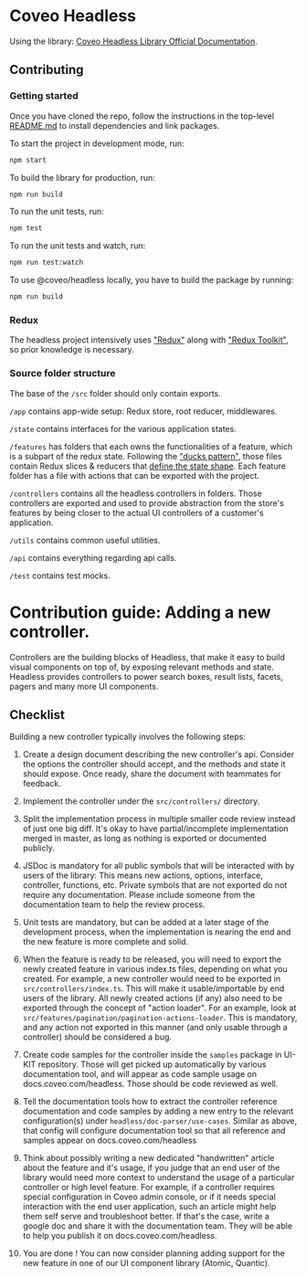 # Coveo Headless

Using the library: [Coveo Headless Library Official Documentation](https://docs.coveo.com/en/headless/latest/).

## Contributing

### Getting started

Once you have cloned the repo, follow the instructions in the top-level [README.md](https://github.com/coveo/ui-kit/src/master/README.md) to install dependencies and link packages.

To start the project in development mode, run:

```bash
npm start
```

To build the library for production, run:

```bash
npm run build
```

To run the unit tests, run:

```bash
npm test
```

To run the unit tests and watch, run:

```bash
npm run test:watch
```

To use @coveo/headless locally, you have to build the package by running:

```bash
npm run build
```

### Redux

The headless project intensively uses ["Redux"](https://redux.js.org) along with ["Redux Toolkit"](https://redux-toolkit.js.org), so prior knowledge is necessary.

### Source folder structure

The base of the `/src` folder should only contain exports.

`/app` contains app-wide setup: Redux store, root reducer, middlewares.

`/state` contains interfaces for the various application states.

`/features` has folders that each owns the functionalities of a feature, which is a subpart of the redux state. Following the ["ducks pattern"](https://redux.js.org/style-guide/style-guide#structure-files-as-feature-folders-or-ducks), those files contain Redux slices & reducers that [define the state shape](https://redux.js.org/style-guide/style-guide#reducers-should-own-the-state-shape). Each feature folder has a file with actions that can be exported with the project.

`/controllers` contains all the headless controllers in folders. Those controllers are exported and used to provide abstraction from the store's features by being closer to the actual UI controllers of a customer's application.

`/utils` contains common useful utilities.

`/api` contains everything regarding api calls.

`/test` contains test mocks.

# Contribution guide: Adding a new controller.

Controllers are the building blocks of Headless, that make it easy to build visual components on top of, by exposing relevant methods and state. Headless provides controllers to power search boxes, result lists, facets, pagers and many more UI components.


## Checklist

Building a new controller typically involves the following steps:

1. Create a design document describing the new controller's api. Consider the options the controller should accept, and the methods and state it should expose. Once ready, share the document with teammates for feedback.

2. Implement the controller under the `src/controllers/` directory.

3. Split the implementation process in multiple smaller code review instead of just one big diff. It's okay to have partial/incomplete implementation merged in master, as long as nothing is exported or documented publicly.

4. JSDoc is mandatory for all public symbols that will be interacted with by users of the library: This means new actions, options, interface, controller, functions, etc. Private symbols that are not exported do not require any documentation. Please include someone from the documentation team to help the review process.

5. Unit tests are mandatory, but can be added at a later stage of the development process, when the implementation is nearing the end and the new feature is more complete and solid.

6. When the feature is ready to be released, you will need to export the newly created feature in various index.ts files, depending on what you created. For example, a new controller would need to be exported in `src/controllers/index.ts`. This will make it usable/importable by end users of the library. All newly created actions (if any) also need to be exported through the concept of "action loader". For an example, look at `src/features/pagination/pagination-actions-loader`. This is mandatory, and any action not exported in this manner (and only usable through a controller) should be considered a bug.

7. Create code samples for the controller inside the `samples` package in UI-KIT repository. Those will get picked up automatically by various documentation tool, and will appear as code sample usage on docs.coveo.com/headless. Those should be code reviewed as well.

8. Tell the documentation tools how to extract the controller reference documentation and code samples by adding a new entry to the relevant configuration(s) under `headless/doc-parser/use-cases`. Similar as above, that config will configure documentation tool so that all reference and samples appear on docs.coveo.com/headless

9. Think about possibly writing a new dedicated "handwritten" article about the feature and it's usage, if you judge that an end user of the library would need more context to understand the usage of a particular controller or high level feature. For example, if a controller requires special configuration in Coveo admin console, or if it needs special interaction with the end user application, such an article might help them self serve and troubleshoot better. If that's the case, write a google doc and share it with the documentation team. They will be able to help you publish it on docs.coveo.com/headless.

10. You are done ! You can now consider planning adding support for the new feature in one of our UI component library (Atomic, Quantic).
